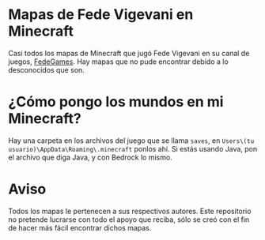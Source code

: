 # Mapas de Fede Vigevani en Minecraft
Casi todos los mapas de Minecraft que jugó Fede Vigevani en su canal de juegos, [FedeGames](https://www.youtube.com/@FedeGames7).
Hay mapas que no pude encontrar debido a lo desconocidos que son.

# ¿Cómo pongo los mundos en mi Minecraft?
Hay una carpeta en los archivos del juego que se llama `saves`, en `Users\(tu usuario)\AppData\Roaming\.minecraft`  ponlos ahí.
Si estás usando Java, pon el archivo que diga Java, y con Bedrock lo mismo.

# Aviso
Todos los mapas le pertenecen a sus respectivos autores. Este repositorio no pretende lucrarse con todo el apoyo que reciba, sólo se creó con el fin de hacer más fácil encontrar dichos mapas.
